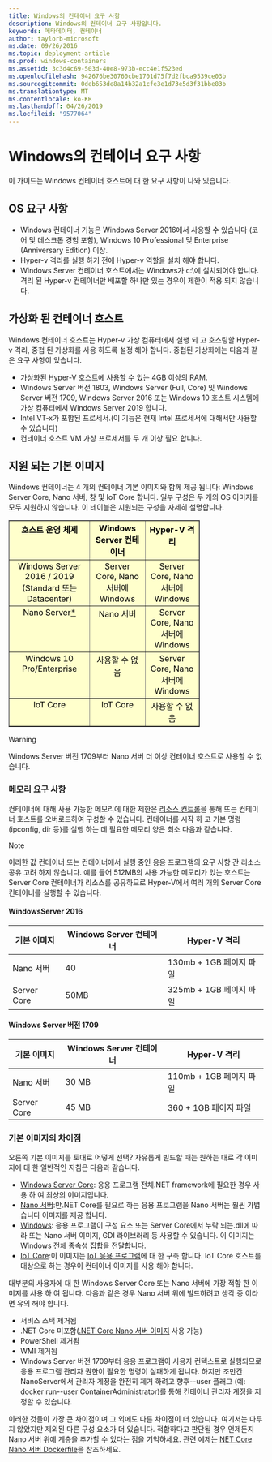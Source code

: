 ```yaml
---
title: Windows의 컨테이너 요구 사항
description: Windows의 컨테이너 요구 사항입니다.
keywords: 메타데이터, 컨테이너
author: taylorb-microsoft
ms.date: 09/26/2016
ms.topic: deployment-article
ms.prod: windows-containers
ms.assetid: 3c3d4c69-503d-40e8-973b-ecc4e1f523ed
ms.openlocfilehash: 942676be30760cbe1701d75f7d2fbca9539ce03b
ms.sourcegitcommit: 0deb653de8a14b32a1cfe3e1d73e5d3f31bbe83b
ms.translationtype: MT
ms.contentlocale: ko-KR
ms.lasthandoff: 04/26/2019
ms.locfileid: "9577064"
---
```

# <a name="windows-container-requirements"></a>Windows의 컨테이너 요구 사항

이 가이드는 Windows 컨테이너 호스트에 대 한 요구 사항이 나와 있습니다.

## <a name="os-requirements"></a>OS 요구 사항

- Windows 컨테이너 기능은 Windows Server 2016에서 사용할 수 있습니다 (코어 및 데스크톱 경험 포함), Windows 10 Professional 및 Enterprise (Anniversary Edition) 이상.
- Hyper-v 격리를 실행 하기 전에 Hyper-v 역할을 설치 해야 합니다.
- Windows Server 컨테이너 호스트에서는 Windows가 c:\에 설치되어야 합니다. 격리 된 Hyper-v 컨테이너만 배포할 하나만 있는 경우이 제한이 적용 되지 않습니다.

## <a name="virtualized-container-hosts"></a>가상화 된 컨테이너 호스트

Windows 컨테이너 호스트는 Hyper-v 가상 컴퓨터에서 실행 되 고 호스팅할 Hyper-v 격리, 중첩 된 가상화를 사용 하도록 설정 해야 합니다. 중첩된 가상화에는 다음과 같은 요구 사항이 있습니다.

- 가상화된 Hyper-V 호스트에 사용할 수 있는 4GB 이상의 RAM.
- Windows Server 버전 1803, Windows Server (Full, Core) 및 Windows Server 버전 1709, Windows Server 2016 또는 Windows 10 호스트 시스템에 가상 컴퓨터에서 Windows Server 2019 합니다.
- Intel VT-x가 포함된 프로세서.(이 기능은 현재 Intel 프로세서에 대해서만 사용할 수 있습니다)
- 컨테이너 호스트 VM 가상 프로세서를 두 개 이상 필요 합니다.

## <a name="supported-base-images"></a>지원 되는 기본 이미지

Windows 컨테이너는 4 개의 컨테이너 기본 이미지와 함께 제공 됩니다: Windows Server Core, Nano 서버, 창 및 IoT Core 합니다. 일부 구성은 두 개의 OS 이미지를 모두 지원하지 않습니다. 이 테이블은 지원되는 구성을 자세히 설명합니다.

<table border="1" style="background-color:FFFFCC;border-collapse:collapse;border:1px solid FFCC00;color:000000;width:75%" cellpadding="5" cellspacing="5">
<thead>
<tr valign="top">
<th><center>호스트 운영 체제</center></th>
<th><center>Windows Server 컨테이너</center></th>
<th><center>Hyper-V 격리</center></th>
</tr>
</thead>
<tbody>
<tr valign="top">
<td><center>Windows Server 2016 / 2019 (Standard 또는 Datacenter)</center></td>
<td><center>Server Core, Nano 서버에 Windows</center></td>
<td><center>Server Core, Nano 서버에 Windows</center></td>
</tr>
<tr valign="top">
<td><center>Nano Server<a href="#warn-1">*</a></center></td>
<td><center> Nano 서버</center></td>
<td><center>Server Core, Nano 서버에 Windows</center></td>
</tr>
<tr valign="top">
<td><center>Windows 10 Pro/Enterprise</center></td>
<td><center>사용할 수 없음</center></td>
<td><center>Server Core, Nano 서버에 Windows</center></td>
</tr>
<tr valign="top">
<td><center>IoT Core</center></td>
<td><center>IoT Core</center></td>
<td><center>사용할 수 없음</center></td>
</tr>
</tbody>
</table>

> [!WARNING]  
> Windows Server 버전 1709부터 Nano 서버 더 이상 컨테이너 호스트로 사용할 수 없습니다.

### <a name="memory-requirements"></a>메모리 요구 사항

컨테이너에 대해 사용 가능한 메모리에 대한 제한은 [리소스 컨트롤](https://docs.microsoft.com/en-us/virtualization/windowscontainers/manage-containers/resource-controls)을 통해 또는 컨테이너 호스트를 오버로드하여 구성할 수 있습니다.  컨테이너를 시작 하 고 기본 명령 (ipconfig, dir 등)를 실행 하는 데 필요한 메모리 양은 최소 다음과 같습니다.

>[!NOTE]
>이러한 값 컨테이너 또는 컨테이너에서 실행 중인 응용 프로그램의 요구 사항 간 리소스 공유 고려 하지 않습니다.  예를 들어 512MB의 사용 가능한 메모리가 있는 호스트는 Server Core 컨테이너가 리소스를 공유하므로 Hyper-V에서 여러 개의 Server Core 컨테이너를 실행할 수 있습니다.

#### <a name="windows-server-2016"></a>WindowsServer 2016

| 기본 이미지  | Windows Server 컨테이너 | Hyper-V 격리    |
| ----------- | ------------------------ | -------------------- |
| Nano 서버 | 40                     | 130mb + 1GB 페이지 파일 |
| Server Core | 50MB                     | 325mb + 1GB 페이지 파일 |

#### <a name="windows-server-version-1709"></a>Windows Server 버전 1709

| 기본 이미지  | Windows Server 컨테이너 | Hyper-V 격리    |
| ----------- | ------------------------ | -------------------- |
| Nano 서버 | 30 MB                     | 110mb + 1GB 페이지 파일 |
| Server Core | 45 MB                     | 360 + 1GB 페이지 파일 |

### <a name="base-image-differences"></a>기본 이미지의 차이점

오른쪽 기본 이미지를 토대로 어떻게 선택? 자유롭게 빌드할 때는 원하는 대로 각 이미지에 대 한 일반적인 지침은 다음과 같습니다.

- [Windows Server Core](https://hub.docker.com/_/microsoft-windows-servercore): 응용 프로그램 전체.NET framework에 필요한 경우 사용 하 여 최상의 이미지입니다.
- [Nano 서버](https://hub.docker.com/_/microsoft-windows-nanoserver):만.NET Core를 필요로 하는 응용 프로그램을 Nano 서버는 훨씬 가볍습니다 이미지를 제공 합니다.
- [Windows](https://hub.docker.com/_/microsoft-windowsfamily-windows): 응용 프로그램이 구성 요소 또는 Server Core에서 누락 되는.dll에 따라 또는 Nano 서버 이미지, GDI 라이브러리 등 사용할 수 있습니다. 이 이미지는 Windows 전체 종속성 집합을 전달합니다.
- [IoT Core](https://hub.docker.com/_/microsoft-windows-iotcore):이 이미지는 [IoT 응용 프로그램](https://developer.microsoft.com/en-us/windows/iot)에 대 한 구축 합니다. IoT Core 호스트를 대상으로 하는 경우이 컨테이너 이미지를 사용 해야 합니다.

대부분의 사용자에 대 한 Windows Server Core 또는 Nano 서버에 가장 적합 한 이미지를 사용 하 여 됩니다. 다음과 같은 경우 Nano 서버 위에 빌드하려고 생각 중 이라면 유의 해야 합니다.

- 서비스 스택 제거됨
- .NET Core 미포함([.NET Core Nano 서버 이미지](https://hub.docker.com/r/microsoft/dotnet/) 사용 가능)
- PowerShell 제거됨
- WMI 제거됨
- Windows Server 버전 1709부터 응용 프로그램이 사용자 컨텍스트로 실행되므로 응용 프로그램 관리자 권한이 필요한 명령이 실패하게 됩니다. 하지만 조만간 NanoServer에서 관리자 계정을 완전히 제거 하려고 향후--user 플래그 (예: docker run--user ContainerAdministrator)를 통해 컨테이너 관리자 계정을 지정할 수 있습니다.

이러한 것들이 가장 큰 차이점이며 그 외에도 다른 차이점이 더 있습니다. 여기서는 다루지 않았지만 제외된 다른 구성 요소가 더 있습니다. 적합하다고 판단될 경우 언제든지 Nano 서버 위에 계층을 추가할 수 있다는 점을 기억하세요. 관련 예제는 [NET Core Nano 서버 Dockerfile](https://github.com/dotnet/dotnet-docker/blob/master/2.1/sdk/nanoserver-1803/amd64/Dockerfile)을 참조하세요.